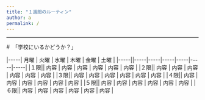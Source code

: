```yaml
---
title: "１週間のルーティン"
author: a
permalink: /
---
```







---

#　「学校にいるかどうか？」

|-----| 月曜  | 火曜  | 水曜  | 木曜  | 金曜  | 土曜  |
|-----||-----|-----|-----|-----|-----|-----|
|１限|| 内容  | 内容  | 内容  | 内容  | 内容  | 内容  |
|２限|| 内容  | 内容  | 内容  | 内容  | 内容  | 内容  |
|３限|| 内容  | 内容  | 内容  | 内容  | 内容  | 内容  |
|４限|| 内容  | 内容  | 内容  | 内容  | 内容  | 内容  |
|５限|| 内容  | 内容  | 内容  | 内容  | 内容  | 内容  |
|６限|| 内容  | 内容  | 内容  | 内容  | 内容  | 内容  |


